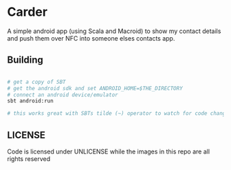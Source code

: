 # Carder

A simple android app (using Scala and Macroid) to show my contact details and push them over NFC into someone elses contacts app.

## Building

~~~~~sh

# get a copy of SBT
# get the android sdk and set ANDROID_HOME=$THE_DIRECTORY
# connect an android device/emulator
sbt android:run

# this works great with SBTs tilde (~) operator to watch for code changes and push a new build

~~~~~

## LICENSE

Code is licensed under UNLICENSE while the images in this repo are all rights reserved

